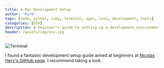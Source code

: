 ```yaml
---
title: A Mac Development Setup
author: 'Kirk'
tags: [node, python, ruby, terminal, apps, less, development, tools]
categories: [OSX]
description: A beginner's guide to setting up a development environment on Mac OSX.
header: /assets/img/osx.jpg
---
```

![Terminal](/images/terminal-mac-os-x.jpg)

I found a fantastic development setup guide aimed at beginners at [Nicolas Hery's GitHub page](https://github.com/nicolashery/mac-dev-setup). I recommend taking a look.

